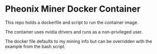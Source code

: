 # Pheonix Miner Docker Container

This repo holds a dockerfile and script to run the container image.

The container uses nvidia drivers and runs as a non-privileged user.

The docker file defaults to my mining info but can be overridden with the example from the bash script.
